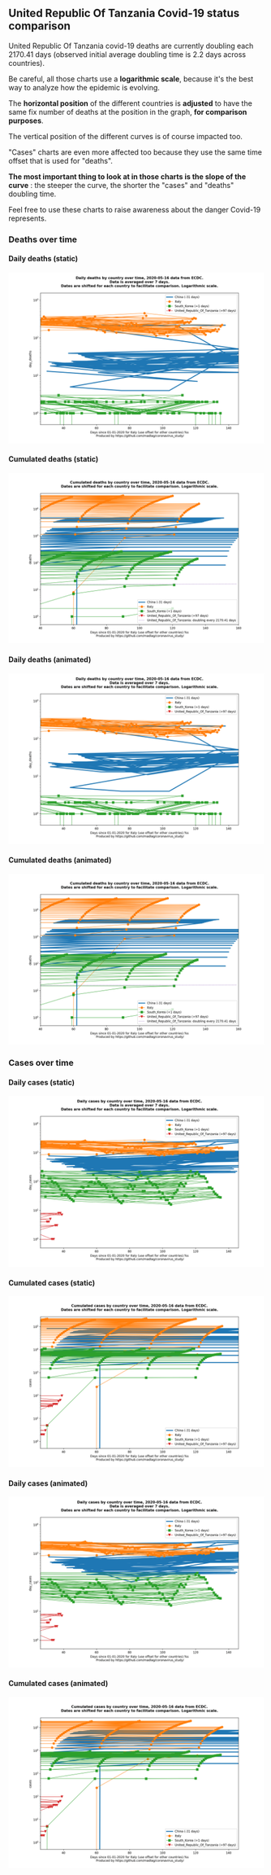 ## United Republic Of Tanzania Covid-19 status comparison 

United Republic Of Tanzania covid-19 deaths are currently doubling each 2170.41 days (observed initial average doubling time is 2.2 days across countries).



Be careful, all those charts use a **logarithmic scale**, because it's the best way to analyze how the epidemic is evolving.
 
The **horizontal position** of the different countries is **adjusted** to have the same fix number of deaths at the position in the graph, **for comparison purposes**.

The vertical position of the different curves is of course impacted too.

"Cases" charts are even more affected too because they use the same time offset that is used for "deaths".

**The most important thing to look at in those charts is the slope of the curve** : the steeper the curve, the shorter the "cases" and "deaths" doubling time.

Feel free to use these charts to raise awareness about the danger Covid-19 represents. 


 
### Deaths over time
 
#### Daily deaths (static)
![United Republic Of Tanzania covid-19 daily deaths static chart](https://raw.githubusercontent.com/madlag/coronavirus_study/master/notebooks/graphs/2020-05-16/countries/United_Republic_Of_Tanzania/2020-05-16_United_Republic_Of_Tanzania_day_deaths.png "United Republic Of Tanzania covid-19 day_deaths static chart")   
 
#### Cumulated deaths (static)
![United Republic Of Tanzania covid-19 cumulated deaths static chart](https://raw.githubusercontent.com/madlag/coronavirus_study/master/notebooks/graphs/2020-05-16/countries/United_Republic_Of_Tanzania/2020-05-16_United_Republic_Of_Tanzania_deaths.png "United Republic Of Tanzania covid-19 deaths static chart")   
 
#### Daily deaths (animated)
![United Republic Of Tanzania covid-19 daily deaths animated chart](https://raw.githubusercontent.com/madlag/coronavirus_study/master/notebooks/graphs/2020-05-16/countries/United_Republic_Of_Tanzania/2020-05-16_United_Republic_Of_Tanzania_day_deaths.gif "United Republic Of Tanzania covid-19 day_deaths animated chart")   
 
#### Cumulated deaths (animated)
![United Republic Of Tanzania covid-19 cumulated deaths animated chart](https://raw.githubusercontent.com/madlag/coronavirus_study/master/notebooks/graphs/2020-05-16/countries/United_Republic_Of_Tanzania/2020-05-16_United_Republic_Of_Tanzania_deaths.gif "United Republic Of Tanzania covid-19 deaths animated chart")   

 
### Cases over time
 
#### Daily cases (static)
![United Republic Of Tanzania covid-19 daily cases static chart](https://raw.githubusercontent.com/madlag/coronavirus_study/master/notebooks/graphs/2020-05-16/countries/United_Republic_Of_Tanzania/2020-05-16_United_Republic_Of_Tanzania_day_cases.png "United Republic Of Tanzania covid-19 day_cases static chart")   
 
#### Cumulated cases (static)
![United Republic Of Tanzania covid-19 cumulated cases static chart](https://raw.githubusercontent.com/madlag/coronavirus_study/master/notebooks/graphs/2020-05-16/countries/United_Republic_Of_Tanzania/2020-05-16_United_Republic_Of_Tanzania_cases.png "United Republic Of Tanzania covid-19 cases static chart")   
 
#### Daily cases (animated)
![United Republic Of Tanzania covid-19 daily cases animated chart](https://raw.githubusercontent.com/madlag/coronavirus_study/master/notebooks/graphs/2020-05-16/countries/United_Republic_Of_Tanzania/2020-05-16_United_Republic_Of_Tanzania_day_cases.gif "United Republic Of Tanzania covid-19 day_cases animated chart")   
 
#### Cumulated cases (animated)
![United Republic Of Tanzania covid-19 cumulated cases animated chart](https://raw.githubusercontent.com/madlag/coronavirus_study/master/notebooks/graphs/2020-05-16/countries/United_Republic_Of_Tanzania/2020-05-16_United_Republic_Of_Tanzania_cases.gif "United Republic Of Tanzania covid-19 cases animated chart")   

